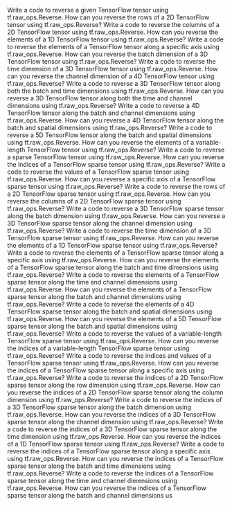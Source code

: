 Write a code to reverse a given TensorFlow tensor using tf.raw_ops.Reverse.
How can you reverse the rows of a 2D TensorFlow tensor using tf.raw_ops.Reverse?
Write a code to reverse the columns of a 2D TensorFlow tensor using tf.raw_ops.Reverse.
How can you reverse the elements of a 1D TensorFlow tensor using tf.raw_ops.Reverse?
Write a code to reverse the elements of a TensorFlow tensor along a specific axis using tf.raw_ops.Reverse.
How can you reverse the batch dimension of a 3D TensorFlow tensor using tf.raw_ops.Reverse?
Write a code to reverse the time dimension of a 3D TensorFlow tensor using tf.raw_ops.Reverse.
How can you reverse the channel dimension of a 4D TensorFlow tensor using tf.raw_ops.Reverse?
Write a code to reverse a 3D TensorFlow tensor along both the batch and time dimensions using tf.raw_ops.Reverse.
How can you reverse a 3D TensorFlow tensor along both the time and channel dimensions using tf.raw_ops.Reverse?
Write a code to reverse a 4D TensorFlow tensor along the batch and channel dimensions using tf.raw_ops.Reverse.
How can you reverse a 4D TensorFlow tensor along the batch and spatial dimensions using tf.raw_ops.Reverse?
Write a code to reverse a 5D TensorFlow tensor along the batch and spatial dimensions using tf.raw_ops.Reverse.
How can you reverse the elements of a variable-length TensorFlow tensor using tf.raw_ops.Reverse?
Write a code to reverse a sparse TensorFlow tensor using tf.raw_ops.Reverse.
How can you reverse the indices of a TensorFlow sparse tensor using tf.raw_ops.Reverse?
Write a code to reverse the values of a TensorFlow sparse tensor using tf.raw_ops.Reverse.
How can you reverse a specific axis of a TensorFlow sparse tensor using tf.raw_ops.Reverse?
Write a code to reverse the rows of a 2D TensorFlow sparse tensor using tf.raw_ops.Reverse.
How can you reverse the columns of a 2D TensorFlow sparse tensor using tf.raw_ops.Reverse?
Write a code to reverse a 3D TensorFlow sparse tensor along the batch dimension using tf.raw_ops.Reverse.
How can you reverse a 3D TensorFlow sparse tensor along the channel dimension using tf.raw_ops.Reverse?
Write a code to reverse the time dimension of a 3D TensorFlow sparse tensor using tf.raw_ops.Reverse.
How can you reverse the elements of a 1D TensorFlow sparse tensor using tf.raw_ops.Reverse?
Write a code to reverse the elements of a TensorFlow sparse tensor along a specific axis using tf.raw_ops.Reverse.
How can you reverse the elements of a TensorFlow sparse tensor along the batch and time dimensions using tf.raw_ops.Reverse?
Write a code to reverse the elements of a TensorFlow sparse tensor along the time and channel dimensions using tf.raw_ops.Reverse.
How can you reverse the elements of a TensorFlow sparse tensor along the batch and channel dimensions using tf.raw_ops.Reverse?
Write a code to reverse the elements of a 4D TensorFlow sparse tensor along the batch and spatial dimensions using tf.raw_ops.Reverse.
How can you reverse the elements of a 5D TensorFlow sparse tensor along the batch and spatial dimensions using tf.raw_ops.Reverse?
Write a code to reverse the values of a variable-length TensorFlow sparse tensor using tf.raw_ops.Reverse.
How can you reverse the indices of a variable-length TensorFlow sparse tensor using tf.raw_ops.Reverse?
Write a code to reverse the indices and values of a TensorFlow sparse tensor using tf.raw_ops.Reverse.
How can you reverse the indices of a TensorFlow sparse tensor along a specific axis using tf.raw_ops.Reverse?
Write a code to reverse the indices of a 2D TensorFlow sparse tensor along the row dimension using tf.raw_ops.Reverse.
How can you reverse the indices of a 2D TensorFlow sparse tensor along the column dimension using tf.raw_ops.Reverse?
Write a code to reverse the indices of a 3D TensorFlow sparse tensor along the batch dimension using tf.raw_ops.Reverse.
How can you reverse the indices of a 3D TensorFlow sparse tensor along the channel dimension using tf.raw_ops.Reverse?
Write a code to reverse the indices of a 3D TensorFlow sparse tensor along the time dimension using tf.raw_ops.Reverse.
How can you reverse the indices of a 1D TensorFlow sparse tensor using tf.raw_ops.Reverse?
Write a code to reverse the indices of a TensorFlow sparse tensor along a specific axis using tf.raw_ops.Reverse.
How can you reverse the indices of a TensorFlow sparse tensor along the batch and time dimensions using tf.raw_ops.Reverse?
Write a code to reverse the indices of a TensorFlow sparse tensor along the time and channel dimensions using tf.raw_ops.Reverse.
How can you reverse the indices of a TensorFlow sparse tensor along the batch and channel dimensions us